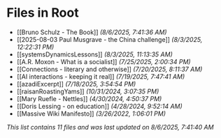 # Files in Root

- [[Bruno Schulz - The Book]] *(8/6/2025, 7:41:36 AM)*
- [[2025-08-03 Paul Musgrave - the China challenge]] *(8/3/2025, 12:22:31 PM)*
- [[systemsDynamicsLessons]] *(8/3/2025, 11:13:35 AM)*
- [[A.R. Moxon - What is a socialist]] *(7/25/2025, 2:00:34 PM)*
- [[Connections - literary and otherwise]] *(7/20/2025, 8:11:37 AM)*
- [[AI interactions - keeping it real]] *(7/19/2025, 7:47:41 AM)*
- [[azadiExcerpt]] *(7/18/2025, 3:54:54 PM)*
- [[raisanRoastingYams]] *(10/31/2024, 3:07:35 PM)*
- [[Mary Ruefle - Nettles]] *(4/30/2024, 4:50:37 PM)*
- [[Doris Lessing - on education]] *(4/28/2024, 9:52:14 AM)*
- [[Massive Wiki Manifesto]] *(3/26/2022, 1:06:01 PM)*

*This list contains 11 files and was last updated on 8/6/2025, 7:41:40 AM*